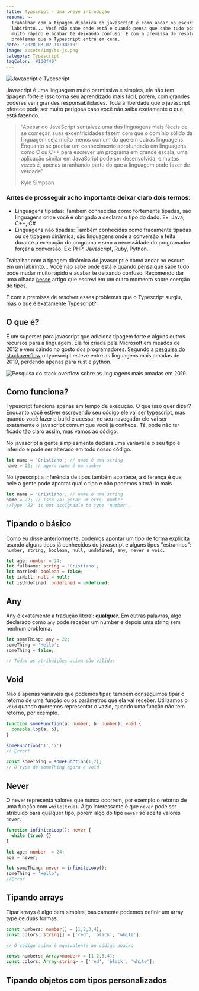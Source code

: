 ```yaml
---
title: Typscript - Uma breve introdução
resume: >-
  Trabalhar com a tipagem dinâmica do javascript é como andar no escuro em um
  labirinto... Você não sabe onde está e quando pensa que sabe tudo pode mudar
  muito rápido e acabar te deixando confuso. É com a premissa de resolver esses
  problemas que o Typescript entra em cena.
date: '2020-03-02 11:30:10'
image: assets/img/ts-js.png
category: Typescript
tagColor: '#130f40'
---
```

![Javascript e Typescript](assets/img/ts-js.png "Javascript e Typescript")

Javascript é uma linguagem muito permissiva e simples, ela não tem tipagem forte e isso torna seu aprendizado mais fácil, porém, com grandes poderes vem grandes responsabilidades. Toda a liberdade que o javascript oferece pode ser muito perigosa caso você não saiba exatamente o que está fazendo.

>  “Apesar do JavaScript ser talvez uma das linguagens mais fáceis de se começar, suas excentricidades fazem com que o domínio sólido da linguagem seja muito menos comum do que em outras linguagens. Enquanto se precisa um conhecimento aprofundado em linguagens como C ou C++ para escrever um programa em grande escala, uma aplicação similar em JavaScript pode ser desenvolvida, e muitas vezes é, apenas arranhando parte do que a linguagem pode fazer de verdade”
>
> Kyle Simpson

### Antes de prosseguir acho importante deixar claro dois termos:

* Linguagens tipadas: Também conhecidas como fortemente tipadas, são linguagens onde você é obrigado a declarar o tipo do dado. Ex: Java, C++, C#
* Linguagens não tipadas: Também conhecidas como fracamente tipadas ou de tipagem dinâmica, são linguagens onde a conversão é feita durante a execução do programa e sem a necessidade do programador forçar a conversão. Ex: PHP, Javascript, Ruby, Python.

Trabalhar com a tipagem dinâmica do javascript é como andar no escuro em um labirinto... Você não sabe onde está e quando pensa que sabe tudo pode mudar muito rápido e acabar te deixando confuso.  Recomendo dar uma olhada [nesse](https://www.crisgon.dev/coercao-de-tipos-em-javascript/) artigo que escrevi em um outro momento sobre coerção de tipos.

É com a premissa de resolver esses problemas que o Typescript surgiu, mas o que é exatamente Typescript?

## O que é?

É um superset para javascript que adiciona tipagem forte e alguns outros recursos para a linguagem. Ela foi criada pela Microsoft em meados de 2012 e vem caindo no gosto dos programadores. Segundo a [pesquisa do stackoverflow](https://insights.stackoverflow.com/survey/2019#technology) o typescript esteve entre as linguagens mais amadas de 2019, perdendo apenas para rust e python.

![Pesquisa do stack overflow sobre as linguagens mais amadas em 2019.](assets/img/most-love.png "Pesquisa do stack overflow sobre as linguagens mais amadas em 2019.")

## Como funciona?

Typescript funciona apenas em tempo de execução. O que isso quer dizer? Enquanto você estiver escrevendo seu código ele vai ser typescript, mas quando você fazer o build e acessar no seu navegador ele vai ser exatamente o javascript comum que você já conhece. Tá, pode não ter ficado tão claro assim, mas vamos ao código.

No javascript a gente simplesmente declara uma variavel e o seu tipo é inferido e pode ser alterado em todo nosso código. 

```javascript
let name = 'Cristiano'; // name é uma string
name = 22; // agora name é um number
```

No typescript a inferência de tipos também acontece, a diferença é que nele a gente pode apontar qual o tipo e  não podemos alterá-lo mais.

```typescript
let name = 'Cristiano'; // name é uma string
name = 22; // Isso vai gerar um erro. number  
//Type '22' is not assignable to type 'number'.
```

## Tipando o básico

Como eu disse anteriormente, podemos apontar um tipo de forma explicita usando alguns tipos já conhecidos do javascript e alguns tipos "estranhos": `number, string, boolean, null, undefined, any, never e void.`

```typescript
let age: number = 24;
let fullName: string = 'Cristiano';
let married: boolean = false;
let isNull: null = null;
let isUndefined: undefined = undefined;
```

## Any

Any é exatamente a tradução literal: **qualquer**. Em outras palavras, algo declarado como `any` pode receber um number e depois uma string sem nenhum problema.

```typescript
let someThing: any = 22;
someThing = 'Hello';
someThing = false;

// Todas as atribuições acima são válidas
```

## Void

Não é apenas variavéis que podemos tipar, também conseguimos tipar o retorno de uma função ou os parâmetros que ela vai receber. Utilizamos o `void` quando queremos representar o vazio, quando uma função não tem retorno, por exemplo.

```typescript
function someFunction(a: number, b: number): void {
  console.log(a, b);
}

someFunction('1','2')
// Error!

const someThing = someFunction(1,2);
// O type de someThing agora é void
```

## Never

O never representa valores que nunca ocorrem, por exemplo o retorno de uma função com `while(true)`. Algo interessante é que `never` pode ser atribuido para qualquer tipo, porém algo do tipo `never` só aceita valores `never`.

```typescript
function infiniteLoop(): never {
  while (true) {}
}

let age: number  = 24;
age = never;

let someThing: never = infiniteLoop();
someThing = 'Hello';
//Error
```



## Tipando arrays

Tipar arrays é algo bem simples, basicamente podemos definir um array type de duas formas.

```typescript
const numbers: number[] = [1,2,3,4];
const colors: string[] = ['red', 'black', 'white'];

// O código acima é equivalente ao código abaixo

const numbers: Array<number> = [1,2,3,4];
const colors: Array<string> = ['red', 'black', 'white'];


```

## Tipando objetos com tipos personalizados
